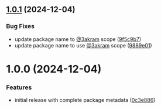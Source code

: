 ## [1.0.1](https://github.com/3akram/strapi-provider-upload-google-cloud-storage/compare/v1.0.0...v1.0.1) (2024-12-04)


### Bug Fixes

* update package name to [@3akram](https://github.com/3akram) scope ([9f5c9b7](https://github.com/3akram/strapi-provider-upload-google-cloud-storage/commit/9f5c9b745219e3916e9865a36a15adcd2e2a0971))
* update package name to use [@3akram](https://github.com/3akram) scope ([9889e01](https://github.com/3akram/strapi-provider-upload-google-cloud-storage/commit/9889e01d964302df9227862722777f130417421d))

# 1.0.0 (2024-12-04)


### Features

* initial release with complete package metadata ([0c3e886](https://github.com/3akram/strapi-provider-upload-google-cloud-storage/commit/0c3e8868bc87c5843c8327c3bccd7c68979318af))
